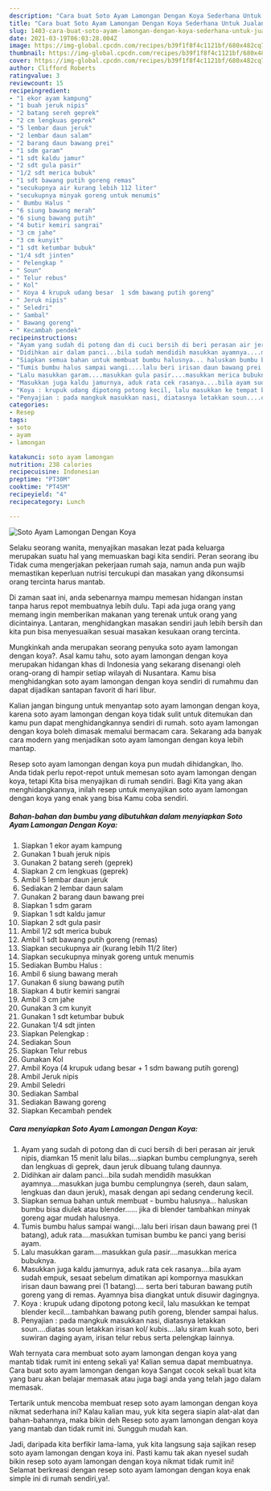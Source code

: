 ```yaml
---
description: "Cara buat Soto Ayam Lamongan Dengan Koya Sederhana Untuk Jualan"
title: "Cara buat Soto Ayam Lamongan Dengan Koya Sederhana Untuk Jualan"
slug: 1403-cara-buat-soto-ayam-lamongan-dengan-koya-sederhana-untuk-jualan
date: 2021-03-19T06:03:28.004Z
image: https://img-global.cpcdn.com/recipes/b39f1f8f4c1121bf/680x482cq70/soto-ayam-lamongan-dengan-koya-foto-resep-utama.jpg
thumbnail: https://img-global.cpcdn.com/recipes/b39f1f8f4c1121bf/680x482cq70/soto-ayam-lamongan-dengan-koya-foto-resep-utama.jpg
cover: https://img-global.cpcdn.com/recipes/b39f1f8f4c1121bf/680x482cq70/soto-ayam-lamongan-dengan-koya-foto-resep-utama.jpg
author: Clifford Roberts
ratingvalue: 3
reviewcount: 15
recipeingredient:
- "1 ekor ayam kampung"
- "1 buah jeruk nipis"
- "2 batang sereh geprek"
- "2 cm lengkuas geprek"
- "5 lembar daun jeruk"
- "2 lembar daun salam"
- "2 barang daun bawang prei"
- "1 sdm garam"
- "1 sdt kaldu jamur"
- "2 sdt gula pasir"
- "1/2 sdt merica bubuk"
- "1 sdt bawang putih goreng remas"
- "secukupnya air kurang lebih 112 liter"
- "secukupnya minyak goreng untuk menumis"
- " Bumbu Halus "
- "6 siung bawang merah"
- "6 siung bawang putih"
- "4 butir kemiri sangrai"
- "3 cm jahe"
- "3 cm kunyit"
- "1 sdt ketumbar bubuk"
- "1/4 sdt jinten"
- " Pelengkap "
- " Soun"
- " Telur rebus"
- " Kol"
- " Koya 4 krupuk udang besar  1 sdm bawang putih goreng"
- " Jeruk nipis"
- " Seledri"
- " Sambal"
- " Bawang goreng"
- " Kecambah pendek"
recipeinstructions:
- "Ayam yang sudah di potong dan di cuci bersih di beri perasan air jeruk nipis, diamkan 15 menit lalu bilas....siapkan bumbu cemplungnya, sereh dan lengkuas di geprek, daun jeruk dibuang tulang daunnya."
- "Didihkan air dalam panci...bila sudah mendidih masukkan ayamnya....masukkan juga bumbu cemplungnya (sereh, daun salam, lengkuas dan daun jeruk), masak dengan api sedang cenderung kecil."
- "Siapkan semua bahan untuk membuat bumbu halusnya... haluskan bumbu bisa diulek atau blender...... jika di blender tambahkan minyak goreng agar mudah halusnya."
- "Tumis bumbu halus sampai wangi....lalu beri irisan daun bawang prei (1 batang), aduk rata....masukkan tumisan bumbu ke panci yang berisi ayam."
- "Lalu masukkan garam....masukkan gula pasir....masukkan merica bubuknya."
- "Masukkan juga kaldu jamurnya, aduk rata cek rasanya....bila ayam sudah empuk, sesaat sebelum dimatikan api kompornya masukkan irisan daun bawang prei (1 batang).... serta beri taburan bawang putih goreng yang di remas. Ayamnya bisa diangkat untuk disuwir dagingnya."
- "Koya : krupuk udang dipotong potong kecil, lalu masukkan ke tempat blender kecil....tambahkan bawang putih goreng, blender sampai halus."
- "Penyajian : pada mangkuk masukkan nasi, diatasnya letakkan soun....diatas soun letakkan irisan kol/ kubis....lalu siram kuah soto, beri suwiran daging ayam, irisan telur rebus serta pelengkap lainnya."
categories:
- Resep
tags:
- soto
- ayam
- lamongan

katakunci: soto ayam lamongan 
nutrition: 238 calories
recipecuisine: Indonesian
preptime: "PT30M"
cooktime: "PT45M"
recipeyield: "4"
recipecategory: Lunch

---
```



![Soto Ayam Lamongan Dengan Koya](https://img-global.cpcdn.com/recipes/b39f1f8f4c1121bf/680x482cq70/soto-ayam-lamongan-dengan-koya-foto-resep-utama.jpg)

Selaku seorang wanita, menyajikan masakan lezat pada keluarga merupakan suatu hal yang memuaskan bagi kita sendiri. Peran seorang ibu Tidak cuma mengerjakan pekerjaan rumah saja, namun anda pun wajib memastikan keperluan nutrisi tercukupi dan masakan yang dikonsumsi orang tercinta harus mantab.

Di zaman  saat ini, anda sebenarnya mampu memesan hidangan instan tanpa harus repot membuatnya lebih dulu. Tapi ada juga orang yang memang ingin memberikan makanan yang terenak untuk orang yang dicintainya. Lantaran, menghidangkan masakan sendiri jauh lebih bersih dan kita pun bisa menyesuaikan sesuai masakan kesukaan orang tercinta. 



Mungkinkah anda merupakan seorang penyuka soto ayam lamongan dengan koya?. Asal kamu tahu, soto ayam lamongan dengan koya merupakan hidangan khas di Indonesia yang sekarang disenangi oleh orang-orang di hampir setiap wilayah di Nusantara. Kamu bisa menghidangkan soto ayam lamongan dengan koya sendiri di rumahmu dan dapat dijadikan santapan favorit di hari libur.

Kalian jangan bingung untuk menyantap soto ayam lamongan dengan koya, karena soto ayam lamongan dengan koya tidak sulit untuk ditemukan dan kamu pun dapat menghidangkannya sendiri di rumah. soto ayam lamongan dengan koya boleh dimasak memalui bermacam cara. Sekarang ada banyak cara modern yang menjadikan soto ayam lamongan dengan koya lebih mantap.

Resep soto ayam lamongan dengan koya pun mudah dihidangkan, lho. Anda tidak perlu repot-repot untuk memesan soto ayam lamongan dengan koya, tetapi Kita bisa menyajikan di rumah sendiri. Bagi Kita yang akan menghidangkannya, inilah resep untuk menyajikan soto ayam lamongan dengan koya yang enak yang bisa Kamu coba sendiri.

<!--inarticleads1-->

##### Bahan-bahan dan bumbu yang dibutuhkan dalam menyiapkan Soto Ayam Lamongan Dengan Koya:

1. Siapkan 1 ekor ayam kampung
1. Gunakan 1 buah jeruk nipis
1. Gunakan 2 batang sereh (geprek)
1. Siapkan 2 cm lengkuas (geprek)
1. Ambil 5 lembar daun jeruk
1. Sediakan 2 lembar daun salam
1. Gunakan 2 barang daun bawang prei
1. Siapkan 1 sdm garam
1. Siapkan 1 sdt kaldu jamur
1. Siapkan 2 sdt gula pasir
1. Ambil 1/2 sdt merica bubuk
1. Ambil 1 sdt bawang putih goreng (remas)
1. Siapkan secukupnya air (kurang lebih 11/2 liter)
1. Siapkan secukupnya minyak goreng untuk menumis
1. Sediakan  Bumbu Halus :
1. Ambil 6 siung bawang merah
1. Gunakan 6 siung bawang putih
1. Siapkan 4 butir kemiri sangrai
1. Ambil 3 cm jahe
1. Gunakan 3 cm kunyit
1. Gunakan 1 sdt ketumbar bubuk
1. Gunakan 1/4 sdt jinten
1. Siapkan  Pelengkap :
1. Sediakan  Soun
1. Siapkan  Telur rebus
1. Gunakan  Kol
1. Ambil  Koya (4 krupuk udang besar + 1 sdm bawang putih goreng)
1. Ambil  Jeruk nipis
1. Ambil  Seledri
1. Sediakan  Sambal
1. Sediakan  Bawang goreng
1. Siapkan  Kecambah pendek




<!--inarticleads2-->

##### Cara menyiapkan Soto Ayam Lamongan Dengan Koya:

1. Ayam yang sudah di potong dan di cuci bersih di beri perasan air jeruk nipis, diamkan 15 menit lalu bilas....siapkan bumbu cemplungnya, sereh dan lengkuas di geprek, daun jeruk dibuang tulang daunnya.
1. Didihkan air dalam panci...bila sudah mendidih masukkan ayamnya....masukkan juga bumbu cemplungnya (sereh, daun salam, lengkuas dan daun jeruk), masak dengan api sedang cenderung kecil.
1. Siapkan semua bahan untuk membuat - bumbu halusnya... haluskan bumbu bisa diulek atau blender...... jika di blender tambahkan minyak goreng agar mudah halusnya.
1. Tumis bumbu halus sampai wangi....lalu beri irisan daun bawang prei (1 batang), aduk rata....masukkan tumisan bumbu ke panci yang berisi ayam.
1. Lalu masukkan garam....masukkan gula pasir....masukkan merica bubuknya.
1. Masukkan juga kaldu jamurnya, aduk rata cek rasanya....bila ayam sudah empuk, sesaat sebelum dimatikan api kompornya masukkan irisan daun bawang prei (1 batang).... serta beri taburan bawang putih goreng yang di remas. Ayamnya bisa diangkat untuk disuwir dagingnya.
1. Koya : krupuk udang dipotong potong kecil, lalu masukkan ke tempat blender kecil....tambahkan bawang putih goreng, blender sampai halus.
1. Penyajian : pada mangkuk masukkan nasi, diatasnya letakkan soun....diatas soun letakkan irisan kol/ kubis....lalu siram kuah soto, beri suwiran daging ayam, irisan telur rebus serta pelengkap lainnya.




Wah ternyata cara membuat soto ayam lamongan dengan koya yang mantab tidak rumit ini enteng sekali ya! Kalian semua dapat membuatnya. Cara buat soto ayam lamongan dengan koya Sangat cocok sekali buat kita yang baru akan belajar memasak atau juga bagi anda yang telah jago dalam memasak.

Tertarik untuk mencoba membuat resep soto ayam lamongan dengan koya nikmat sederhana ini? Kalau kalian mau, yuk kita segera siapin alat-alat dan bahan-bahannya, maka bikin deh Resep soto ayam lamongan dengan koya yang mantab dan tidak rumit ini. Sungguh mudah kan. 

Jadi, daripada kita berfikir lama-lama, yuk kita langsung saja sajikan resep soto ayam lamongan dengan koya ini. Pasti kamu tak akan nyesel sudah bikin resep soto ayam lamongan dengan koya nikmat tidak rumit ini! Selamat berkreasi dengan resep soto ayam lamongan dengan koya enak simple ini di rumah sendiri,ya!.

